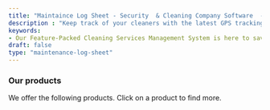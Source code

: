 ```yaml
---
title: "Maintaince Log Sheet - Security  & Cleaning Company Software  - Novagems"
description : "Keep track of your cleaners with the latest GPS tracking features and help them report in real-time with our cleaning services management system.Our Feature-Packed Cleaning Services Management System is here to save the day!"
keywords:
- Our Feature-Packed Cleaning Services Management System is here to save the day!, 
draft: false
type: "maintenance-log-sheet"
---
```


### Our products

We offer the following products. Click on a product to find more. 